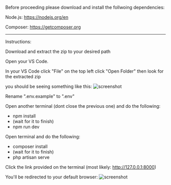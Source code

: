Before proceeding please download and install the follwoing dependencies:

Node.js: https://nodejs.org/en

Composer: https://getcomposer.org

--------------------------------------------------------------------------------------------------------------------------------------------------

Instructions:

Download and extract the zip to your desired path

Open your VS Code.

In your VS Code click "File" on the top left click "Open Folder" then look for the extracted zip

you should be seeing something like this:
![screenshot](https://github.com/72-iar/rai-app/blob/9f46cd453fedf963eae7c609a55a16408e962235/readme-pic-1.png)


Rename ".env.example" to ".env"

Open another terminal (dont close the previous one) and do the following:
- npm install
- (wait for it to finish)
- npm run dev


Open terminal and do the following:
- composer install
- (wait for it to finish)
- php artisan serve


Click the link provided on the terminal
(most likely: http://127.0.0.1:8000)

You'll be redirected to your default browser:
![screenshot](https://github.com/72-iar/rai-app/blob/783846c4ab6234ed0530f99823814db047d3e583/preview.png)
